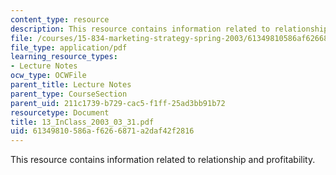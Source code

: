 ```yaml
---
content_type: resource
description: This resource contains information related to relationship and profitability.
file: /courses/15-834-marketing-strategy-spring-2003/61349810586af6266871a2daf42f2816_13_InClass_2003_03_31.pdf
file_type: application/pdf
learning_resource_types:
- Lecture Notes
ocw_type: OCWFile
parent_title: Lecture Notes
parent_type: CourseSection
parent_uid: 211c1739-b729-cac5-f1ff-25ad3bb91b72
resourcetype: Document
title: 13_InClass_2003_03_31.pdf
uid: 61349810-586a-f626-6871-a2daf42f2816
---
```

This resource contains information related to relationship and profitability.

